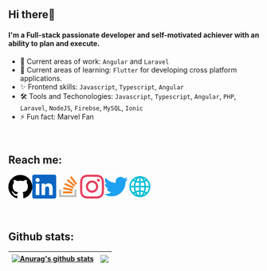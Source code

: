 ## Hi there👋

#### I'm a Full-stack passionate developer and self-motivated achiever with an ability to plan and execute.

- 🔭 Current areas of work: `Angular` and `Laravel`
- 🌱 Current areas of learning: `Flutter` for developing cross platform applications.
- ✨ Frontend skills: `Javascript`, `Typescript`, `Angular`
- 🛠 Tools and Techonologies: `Javascript`, `Typescript`, `Angular`, `PHP`, `Laravel`, `NodeJS`, `Firebse`, `MySQL`, `Ionic`
- ⚡ Fun fact: Marvel Fan 
<br>

## Reach me:
<a href="https://github.com/coderman401/"><img align="left" src="https://raw.githubusercontent.com/coderman401/coderman401/main/svgs/github.svg" alt="Github"></a>
<a href="https://www.linkedin.com/in/kishan-panchal-728299251/"><img align="left" src="https://raw.githubusercontent.com/coderman401/coderman401/main/svgs/linkedin.svg" alt="Linkedin"></a>
<a href="https://stackoverflow.com/users/12666651/coderman401/"><img align="left" src="https://raw.githubusercontent.com/coderman401/coderman401/main/svgs/stackoverflow.svg" alt="Stackoverflow"></a>
<a href="https://www.instagram.com/coderman401/"><img align="left" src="https://raw.githubusercontent.com/coderman401/coderman401/main/svgs/instagram.svg" alt="Instagram"></a>
<a href="https://twitter.com/coderman401/"><img align="left" src="https://raw.githubusercontent.com/coderman401/coderman401/main/svgs/twitter.svg" alt="Twitter"></a>
<a href="https://kishanpanchal.in/"><img  src="https://raw.githubusercontent.com/coderman401/coderman401/main/svgs/website.svg" alt="Portfolio"></a>
<p align="left"></p>
<br />

## Github stats:

| <a href="https://coderman401.web.app/demos/"><img align="center" src="https://github-readme-stats.vercel.app/api?username=coderman401&show_icons=true&include_all_commits=true&theme=dracula&hide_border=true" alt="Anurag's github stats" /></a> | <a href="https://coderman401.web.app/demos/"><img align="center" src="https://github-readme-stats.vercel.app/api/top-langs/?username=coderman401&layout=compact&theme=dracula&hide_border=true" /></a> |
| ------------- | ------------- |
